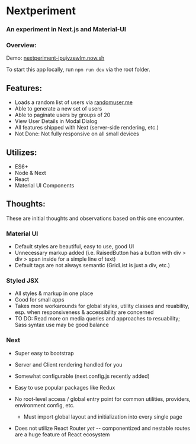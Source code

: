 # Nextperiment

### An experiment in Next.js and Material-UI

### Overview:
Demo: [nextperiment-ipujvzewlm.now.sh](https://nextperiment-ipujvzewlm.now.sh/)

To start this app locally, run `npm run dev` via the root folder.


## Features:

- Loads a random list of users via [randomuser.me](https://randomuser.me/)
- Able to generate a new set of users
- Able to paginate users by groups of 20
- View User Details in Modal Dialog
- All features shipped with Next (server-side rendering, etc.)
- Not Done: Not fully responsive on all small devices


## Utilizes:

- ES6+
- Node & Next
- React
- Material UI Components


## Thoughts:
These are initial thoughts and observations based on this one encounter.

### Material UI
- Default styles are beautiful, easy to use, good UI
- Unnecessary markup added (i.e. RaisedButton has a button with div > div > span inside for a simple line of text)
- Default tags are not always semantic (GridList is just a div, etc.)


### Styled JSX
- All styles & markup in one place
- Good for small apps
- Takes more workarounds for global styles, utility classes and reuability, esp. when responsiveness & accessibility are concerned
- TO DO: Read more on media queries and approaches to resuability; Sass syntax use may be good balance


### Next
- Super easy to bootstrap
- Server and Client rendering handled for you
- Somewhat configurable (next.config.js recently added)
- Easy to use popular packages like Redux

- No root-level access / global entry point for common utilities, providers, environment config, etc.
    * Must import global layout and initialization into every single page

- Does not utilize React Router *yet* -- componentized and nestable routes are a huge feature of React ecosystem
